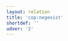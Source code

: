 ```yaml
---
layout: relation
title: 'cop:negexist'
shortdef: ''
udver: '2'
---
```

<!-- Interlanguage links updated Út zář 29 20:23:26 CEST 2020 -->

